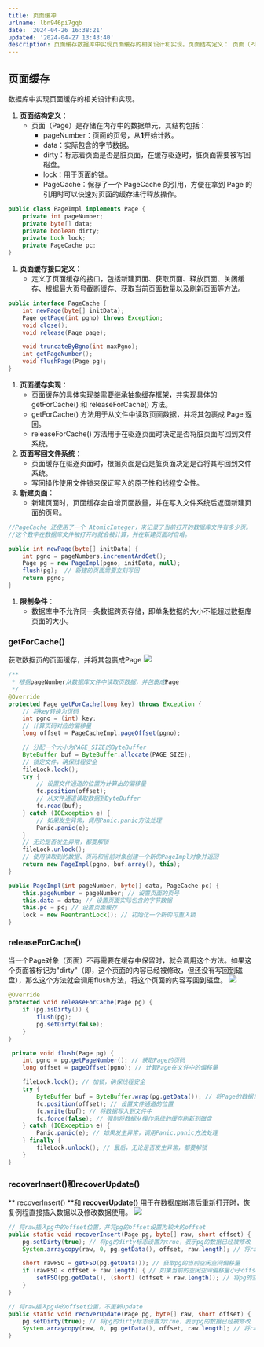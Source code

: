 ```yaml
---
title: 页面缓冲
urlname: lbn946pi7gqb
date: '2024-04-26 16:38:21'
updated: '2024-04-27 13:43:40'
description: 页面缓存数据库中实现页面缓存的相关设计和实现。页面结构定义： 页面（Page）是存储在内存中的数据单元，其结构包括： pageNumber：页面的页号，从1开始计数。data：实际包含的字节数据。dirty：标志着页面是否是脏页面，在缓存驱逐时，脏页面需要被写回磁盘。lock：用于页面的锁。P...
---
```

## 页面缓存
数据库中实现页面缓存的相关设计和实现。

1. **页面结构定义**： 
   - 页面（Page）是存储在内存中的数据单元，其结构包括： 
      - pageNumber：页面的页号，从**1**开始计数。
      - data：实际包含的字节数据。
      - dirty：标志着页面是否是脏页面，在缓存驱逐时，脏页面需要被写回磁盘。
      - lock：用于页面的锁。
      - PageCache：保存了一个 PageCache 的引用，方便在拿到 Page 的引用时可以快速对页面的缓存进行释放操作。
```java
public class PageImpl implements Page {
    private int pageNumber;
    private byte[] data;
    private boolean dirty;
    private Lock lock;
    private PageCache pc;
}
```

1. **页面缓存接口定义**： 
   - 定义了页面缓存的接口，包括新建页面、获取页面、释放页面、关闭缓存、根据最大页号截断缓存、获取当前页面数量以及刷新页面等方法。
```java
public interface PageCache {
    int newPage(byte[] initData);
    Page getPage(int pgno) throws Exception;
    void close();
    void release(Page page);

    void truncateByBgno(int maxPgno);
    int getPageNumber();
    void flushPage(Page pg);
}
```

1. **页面缓存实现**： 
   - 页面缓存的具体实现类需要继承抽象缓存框架，并实现具体的 getForCache() 和 releaseForCache() 方法。
   - getForCache() 方法用于从文件中读取页面数据，并将其包裹成 Page 返回。
   - releaseForCache() 方法用于在驱逐页面时决定是否将脏页面写回到文件系统。
2. **页面写回文件系统**： 
   - 页面缓存在驱逐页面时，根据页面是否是脏页面决定是否将其写回到文件系统。
   - 写回操作使用文件锁来保证写入的原子性和线程安全性。
3. **新建页面**： 
   - 新建页面时，页面缓存会自增页面数量，并在写入文件系统后返回新建页面的页号。
```java
//PageCache 还使用了一个 AtomicInteger，来记录了当前打开的数据库文件有多少页。
//这个数字在数据库文件被打开时就会被计算，并在新建页面时自增。

public int newPage(byte[] initData) {
    int pgno = pageNumbers.incrementAndGet();
    Page pg = new PageImpl(pgno, initData, null);
    flush(pg);  // 新建的页面需要立刻写回
    return pgno;
}
```

1. **限制条件**： 
   - 数据库中不允许同一条数据跨页存储，即单条数据的大小不能超过数据库页面的大小。
### getForCache()
获取数据页的页面缓存，并将其包裹成Page
![](https://raw.githubusercontent.com/choodsire666/blog-img/main/58108c83d1eeabe5ab2399898fcb6cd2.png)
```java
/**
 * 根据pageNumber从数据库文件中读取页数据，并包裹成Page
 */
@Override
protected Page getForCache(long key) throws Exception {
    // 将key转换为页码
    int pgno = (int) key;
    // 计算页码对应的偏移量
    long offset = PageCacheImpl.pageOffset(pgno);

    // 分配一个大小为PAGE_SIZE的ByteBuffer
    ByteBuffer buf = ByteBuffer.allocate(PAGE_SIZE);
    // 锁定文件，确保线程安全
    fileLock.lock();
    try {
        // 设置文件通道的位置为计算出的偏移量
        fc.position(offset);
        // 从文件通道读取数据到ByteBuffer
        fc.read(buf);
    } catch (IOException e) {
        // 如果发生异常，调用Panic.panic方法处理
        Panic.panic(e);
    }
    // 无论是否发生异常，都要解锁
    fileLock.unlock();
    // 使用读取到的数据、页码和当前对象创建一个新的PageImpl对象并返回
    return new PageImpl(pgno, buf.array(), this);
}

public PageImpl(int pageNumber, byte[] data, PageCache pc) {
    this.pageNumber = pageNumber; // 设置页面的页号
    this.data = data; // 设置页面实际包含的字节数据
    this.pc = pc; // 设置页面缓存
    lock = new ReentrantLock(); // 初始化一个新的可重入锁
}
```
### releaseForCache()
当一个Page对象（页面）不再需要在缓存中保留时，就会调用这个方法。如果这个页面被标记为"dirty"（即，这个页面的内容已经被修改，但还没有写回到磁盘），那么这个方法就会调用flush方法，将这个页面的内容写回到磁盘。
![](https://raw.githubusercontent.com/choodsire666/blog-img/main/e223c1ac635c47a39582cd1a2e0bcf6c.png)
```java
@Override
protected void releaseForCache(Page pg) {
    if (pg.isDirty()) {
        flush(pg);
        pg.setDirty(false);
    }
}

 private void flush(Page pg) {
    int pgno = pg.getPageNumber(); // 获取Page的页码
    long offset = pageOffset(pgno); // 计算Page在文件中的偏移量

    fileLock.lock(); // 加锁，确保线程安全
    try {
        ByteBuffer buf = ByteBuffer.wrap(pg.getData()); // 将Page的数据包装成ByteBuffer
        fc.position(offset); // 设置文件通道的位置
        fc.write(buf); // 将数据写入到文件中
        fc.force(false); // 强制将数据从操作系统的缓存刷新到磁盘
    } catch (IOException e) {
        Panic.panic(e); // 如果发生异常，调用Panic.panic方法处理
    } finally {
        fileLock.unlock(); // 最后，无论是否发生异常，都要解锁
    }
}
```
### recoverInsert()和recoverUpdate()
** recoverInsert() **和 **recoverUpdate()** 用于在数据库崩溃后重新打开时，恢复例程直接插入数据以及修改数据使用。
![](https://raw.githubusercontent.com/choodsire666/blog-img/main/81dbb633d31b880799903a079fb336f3.png)
```java
// 将raw插入pg中的offset位置，并将pg的offset设置为较大的offset
public static void recoverInsert(Page pg, byte[] raw, short offset) {
    pg.setDirty(true); // 将pg的dirty标志设置为true，表示pg的数据已经被修改
    System.arraycopy(raw, 0, pg.getData(), offset, raw.length); // 将raw的数据复制到pg的数据中的offset位置

    short rawFSO = getFSO(pg.getData()); // 获取pg的当前空闲空间偏移量
    if (rawFSO < offset + raw.length) { // 如果当前的空闲空间偏移量小于offset + raw.length
        setFSO(pg.getData(), (short) (offset + raw.length)); // 将pg的空闲空间偏移量设置为offset + raw.length
    }
}

// 将raw插入pg中的offset位置，不更新update
public static void recoverUpdate(Page pg, byte[] raw, short offset) {
    pg.setDirty(true); // 将pg的dirty标志设置为true，表示pg的数据已经被修改
    System.arraycopy(raw, 0, pg.getData(), offset, raw.length); // 将raw的数据复制到pg的数据中的offset位置
}
```
